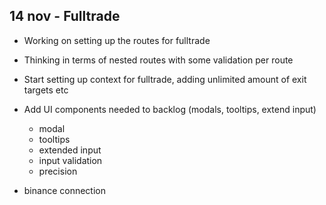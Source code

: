 ## 14 nov - Fulltrade
 
 - Working on setting up the routes for fulltrade
 - Thinking in terms of nested routes with some validation per route
 - Start setting up context for fulltrade, adding unlimited amount of exit targets etc
 - Add UI components needed to backlog (modals, tooltips, extend input)
    - modal
    - tooltips
    - extended input
    - input validation
    - precision


- binance connection